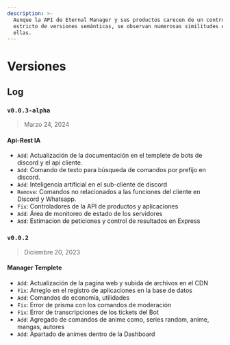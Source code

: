 ```yaml
---
description: >-
  Aunque la API de Eternal Manager y sus productos carecen de un control
  estricto de versiones semánticas, se observan numerosas similitudes entre
  ellas.
---
```


# Versiones

## Log

### `v0.0.3-alpha` <a href="#v0.0.3-alpha" id="v0.0.3-alpha"></a>

> Marzo 24, 2024

#### Api-Rest IA

* `Add`: Actualización de la documentación en el templete de bots de discord y el api cliente.
* `Add`: Comando de texto para búsqueda de comandos por prefijo en discord.
* `Add`: Inteligencia artificial en el sub-cliente de discord
* `Remove`:  Comandos no relacionados a las funciones del cliente en Discord y Whatsapp.
* `Fix`: Controladores de la API de productos y aplicaciones
* `Add`: Área de monitoreo de estado de los servidores
* `Add`: Estimacion de peticiones y control de resultados en Express

### `v0.0.2`

> Diciembre 20, 2023

#### Manager Templete

* `Add`: Actualización de la pagina web y subida de archivos en el CDN
* `Fix`: Arreglo en el registro de aplicaciones en la base de datos
* `Add`: Comandos de economía, utilidades&#x20;
* `Fix`: Error de prisma con los comandos de moderación
* `Fix`: Error de transcripciones de los tickets del Bot
* `Add`: Agregado de comandos de anime como, series random, anime, mangas, autores&#x20;
* `Add`: Apartado de animes dentro de la Dashboard
